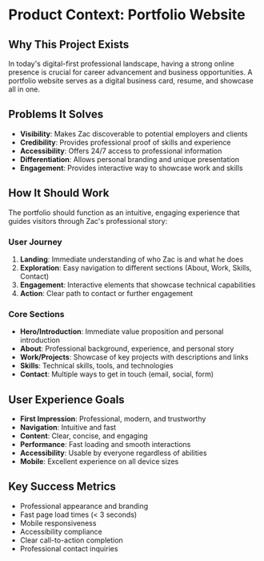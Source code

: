 # Product Context: Portfolio Website

## Why This Project Exists

In today's digital-first professional landscape, having a strong online presence is crucial for career advancement and business opportunities. A portfolio website serves as a digital business card, resume, and showcase all in one.

## Problems It Solves

- **Visibility**: Makes Zac discoverable to potential employers and clients
- **Credibility**: Provides professional proof of skills and experience
- **Accessibility**: Offers 24/7 access to professional information
- **Differentiation**: Allows personal branding and unique presentation
- **Engagement**: Provides interactive way to showcase work and skills

## How It Should Work

The portfolio should function as an intuitive, engaging experience that guides visitors through Zac's professional story:

### User Journey

1. **Landing**: Immediate understanding of who Zac is and what he does
2. **Exploration**: Easy navigation to different sections (About, Work, Skills, Contact)
3. **Engagement**: Interactive elements that showcase technical capabilities
4. **Action**: Clear path to contact or further engagement

### Core Sections

- **Hero/Introduction**: Immediate value proposition and personal introduction
- **About**: Professional background, experience, and personal story
- **Work/Projects**: Showcase of key projects with descriptions and links
- **Skills**: Technical skills, tools, and technologies
- **Contact**: Multiple ways to get in touch (email, social, form)

## User Experience Goals

- **First Impression**: Professional, modern, and trustworthy
- **Navigation**: Intuitive and fast
- **Content**: Clear, concise, and engaging
- **Performance**: Fast loading and smooth interactions
- **Accessibility**: Usable by everyone regardless of abilities
- **Mobile**: Excellent experience on all device sizes

## Key Success Metrics

- Professional appearance and branding
- Fast page load times (< 3 seconds)
- Mobile responsiveness
- Accessibility compliance
- Clear call-to-action completion
- Professional contact inquiries
